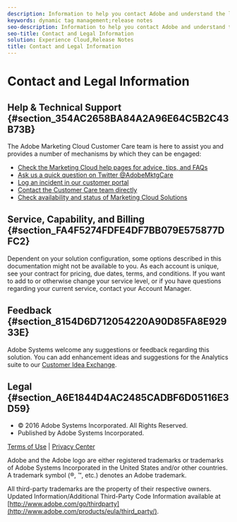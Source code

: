 ```yaml
---
description: Information to help you contact Adobe and understand the legal issues concerning your use of this product and documentation.
keywords: dynamic tag management;release notes
seo-description: Information to help you contact Adobe and understand the legal issues concerning your use of this product and documentation.
seo-title: Contact and Legal Information
solution: Experience Cloud,Release Notes
title: Contact and Legal Information
---
```


# Contact and Legal Information

## Help & Technical Support {#section_354AC2658BA84A2A96E64C5B2C43B73B}

The Adobe Marketing Cloud Customer Care team is here to assist you and provides a number of mechanisms by which they can be engaged:

* [Check the Marketing Cloud help pages for advice, tips, and FAQs](http://helpx.adobe.com/marketing-cloud.html)
* [Ask us a quick question on Twitter @AdobeMktgCare](https://twitter.com/AdobeMktgCare)
* [Log an incident in our customer portal](https://customers.omniture.com/login.php)
* [Contact the Customer Care team directly](http://helpx.adobe.com/marketing-cloud/contact-support.html)
* [Check availability and status of Marketing Cloud Solutions](http://status.adobe.com/)
## Service, Capability, and Billing {#section_FA4F5274FDFE4DF7BB079E575877DFC2}

Dependent on your solution configuration, some options described in this documentation might not be available to you. As each account is unique, see your contract for pricing, due dates, terms, and conditions. If you want to add to or otherwise change your service level, or if you have questions regarding your current service, contact your Account Manager.

## Feedback {#section_8154D6D712054220A90D85FA8E92933E}

Adobe Systems welcome any suggestions or feedback regarding this solution. You can add enhancement ideas and suggestions for the Analytics suite to our [Customer Idea Exchange](https://my.omniture.com/login/?r=%2Fp%2Fsuite%2Fcurrent%2Findex.html%3Fa%3DIdeasExchange.Redirect%26redirectreason%3Dnotregistered%26referer%3Dhttp%253A%252F%252Fideas.omniture.com%252Ft5%252FAdobe-Idea-Exchange-for-Omniture%252Fidb-p%252FIdeaExchange3).

## Legal {#section_A6E1844D4AC2485CADBF6D05116E3D59}

<ul class="simplelist"> 
 <li>© 2016 Adobe Systems Incorporated. All Rights Reserved. </li> 
 <li>Published by Adobe Systems Incorporated. </li> 
</ul>

[Terms of Use](http://www.adobe.com/go/marketingcloud_terms_of_use) | [Privacy Center](http://www.adobe.com/privacy/policy.html)

Adobe and the Adobe logo are either registered trademarks or trademarks of Adobe Systems Incorporated in the United States and/or other countries. A trademark symbol (®, ™, etc.) denotes an Adobe trademark.

All third-party trademarks are the property of their respective owners. Updated Information/Additional Third-Party Code Information available at [http://www.adobe.com/go/thirdparty](http://www.adobe.com/products/eula/third_party/).

